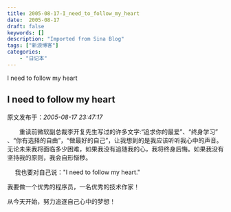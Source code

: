```yaml
---
title: 2005-08-17-I_need_to_follow_my_heart
date:  2005-08-17
draft: false
keywords: []
description: "Imported from Sina Blog"
tags: ["新浪博客"]
categories: 
    - "日记本"
---
```

I need to follow my heart
## I need to follow my heart

 原文发布于：*2005-08-17 23:47:17*

　　重读前微软副总裁李开复先生写过的许多文字&#58;“追求你的最爱”、“终身学习”
、“你有选择的自由”，“做最好的自己”，让我想到的是我应该听听我心中的声音。无论未来我将面临多少困难，如果我没有追随我的心，我将终身后悔。如果我没有坚持我的原则，我会自形惭秽。

　 我也要对自己说："I need to follow my heart."

我要做一个优秀的程序员，一名优秀的技术作家！

  
从今天开始，努力追逐自己心中的梦想！


